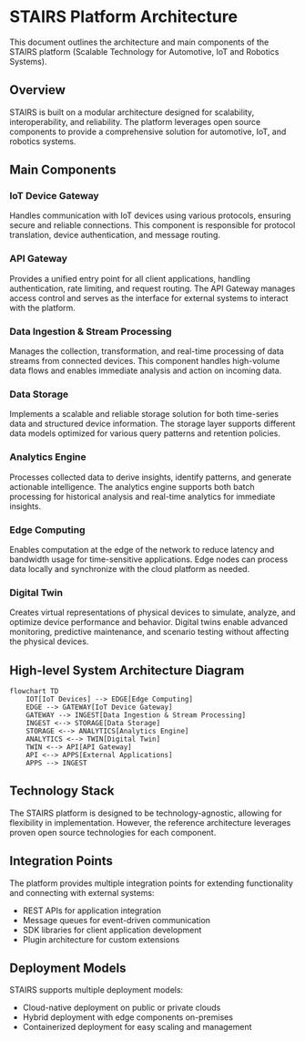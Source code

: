 # STAIRS Platform Architecture

This document outlines the architecture and main components of the STAIRS platform (Scalable Technology for Automotive, IoT and Robotics Systems).

## Overview

STAIRS is built on a modular architecture designed for scalability, interoperability, and reliability. The platform leverages open source components to provide a comprehensive solution for automotive, IoT, and robotics systems.

## Main Components

### IoT Device Gateway
Handles communication with IoT devices using various protocols, ensuring secure and reliable connections. This component is responsible for protocol translation, device authentication, and message routing.

### API Gateway
Provides a unified entry point for all client applications, handling authentication, rate limiting, and request routing. The API Gateway manages access control and serves as the interface for external systems to interact with the platform.

### Data Ingestion & Stream Processing
Manages the collection, transformation, and real-time processing of data streams from connected devices. This component handles high-volume data flows and enables immediate analysis and action on incoming data.

### Data Storage
Implements a scalable and reliable storage solution for both time-series data and structured device information. The storage layer supports different data models optimized for various query patterns and retention policies.

### Analytics Engine
Processes collected data to derive insights, identify patterns, and generate actionable intelligence. The analytics engine supports both batch processing for historical analysis and real-time analytics for immediate insights.

### Edge Computing
Enables computation at the edge of the network to reduce latency and bandwidth usage for time-sensitive applications. Edge nodes can process data locally and synchronize with the cloud platform as needed.

### Digital Twin
Creates virtual representations of physical devices to simulate, analyze, and optimize device performance and behavior. Digital twins enable advanced monitoring, predictive maintenance, and scenario testing without affecting the physical devices.

## High-level System Architecture Diagram

```mermaid
flowchart TD
    IOT[IoT Devices] --> EDGE[Edge Computing]
    EDGE --> GATEWAY[IoT Device Gateway]
    GATEWAY --> INGEST[Data Ingestion & Stream Processing]
    INGEST <--> STORAGE[Data Storage]
    STORAGE <--> ANALYTICS[Analytics Engine]
    ANALYTICS <--> TWIN[Digital Twin]
    TWIN <--> API[API Gateway]
    API <--> APPS[External Applications]
    APPS --> INGEST
```

## Technology Stack

The STAIRS platform is designed to be technology-agnostic, allowing for flexibility in implementation. However, the reference architecture leverages proven open source technologies for each component.

## Integration Points

The platform provides multiple integration points for extending functionality and connecting with external systems:
- REST APIs for application integration
- Message queues for event-driven communication
- SDK libraries for client application development
- Plugin architecture for custom extensions

## Deployment Models

STAIRS supports multiple deployment models:
- Cloud-native deployment on public or private clouds
- Hybrid deployment with edge components on-premises
- Containerized deployment for easy scaling and management